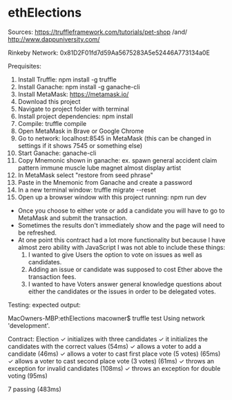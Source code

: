 # ethElections

Sources: https://truffleframework.com/tutorials/pet-shop /and/ http://www.dappuniversity.com/

Rinkeby Network: 0x81D2F01fd7d59Aa5675283A5e52446A773134a0E

Prequisites: 

1. Install Truffle: npm install -g truffle
2. Install Ganache: npm install -g ganache-cli
3. Install MetaMask: https://metamask.io/
3. Download this project
4. Navigate to project folder with terminal
5. Install project dependencies: npm install
6. Compile: truffle compile
7. Open MetaMask in Brave or Google Chrome
8. Go to network: localhost:8545 in MetaMask (this can be changed in settings if it shows 7545 or something else)
9. Start Ganache: ganache-cli
10. Copy Mnemonic shown in ganache: ex. spawn general accident claim pattern immune muscle lube magnet almost display artist
11. In MetaMask select "restore from seed phrase" 
12. Paste in the Mnemonic from Ganache and create a password
13. In a new terminal window: truffle migrate --reset
14. Open up a browser window with this project running: npm run dev

- Once you choose to either vote or add a candidate you will have to go to MetaMask and submit the transaction. 
- Sometimes the results don't immediately show and the page will need to be refreshed.
- At one point this contract had a lot more functionality but because I have almost zero ability with JavaScript I was not able to include these things:
  1. I wanted to give Users the option to vote on issues as well as candidates.
  2. Adding an issue or candidate was supposed to cost Ether above the transaction fees.
  3. I wanted to have Voters answer general knowledge questions about either the candidates or the issues in order to be delegated votes.

Testing: expected output:

MacOwners-MBP:ethElections macowner$ truffle test
Using network 'development'.



  Contract: Election
    ✓ initializes with three candidates
    ✓ it initializes the candidates with the correct values (54ms)
    ✓ allows a voter to add a candidate (46ms)
    ✓ allows a voter to cast first place vote (5 votes) (65ms)
    ✓ allows a voter to cast second place vote (3 votes) (61ms)
    ✓ throws an exception for invalid candidates (108ms)
    ✓ throws an exception for double voting (95ms)


  7 passing (483ms)




